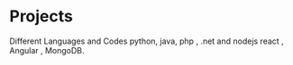 # Projects
Different Languages and Codes 
python, java, php , .net and nodejs 
react , Angular , MongoDB. 
